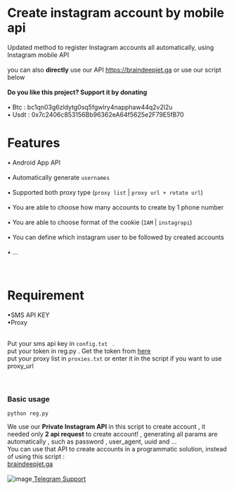 # Create instagram account by mobile api
Updated method to register Instagram accounts all automatically, using Instagram mobile API<br><br>
you can also **directly** use our API https://braindeepjet.ga or use our script below<br><br>
**Do you like this project? Support it by donating**<br><br>
&#x2022; Btc : bc1qn03g6zldytg0sq5fgwlry4napphaw44q2v2l2u<br>
&#x2022; Usdt : 0x7c2406c853156Bb96362eA64f5625e2F79E5fB70

# Features
&#x2022; Android App API<br><br>
&#x2022; Automatically generate `usernames`<br><br>
&#x2022; Supported both proxy type (`proxy list` | `proxy url + rotate url`)<br><br>
&#x2022; You are able to choose how many accounts to create by 1 phone number<br><br>
&#x2022; You are able to choose format of the cookie (`IAM`  | `instagrapi`)<br><br>
&#x2022; You can define which instagram user to be followed by created accounts<br><br>
&#x2022; ...<br><br><br>


# Requirement<br>
&#x2022;SMS API KEY<br>
&#x2022;Proxy<br><br>

Put your sms api key in `config.txt ` .<br>
put your token in reg.py . Get the token from [here](https://imwhodifferent.t.me)<br>
put your proxy list in `proxies.txt` or enter it in the script if you want to use proxy_url<br><br><br>


### Basic usage<br>
```
python reg.py
```


We use our **Private Instagram API** in this script to create account , it needed only **2 api request** to create account! , generating all params are automatically , such as password , user_agent, uuid and ...<br>
You can use that API to create accounts in a programmatic solution, instead of using this script :<br>
[braindeepjet.ga](https://braindeepjet.ga)<br><br>
![image](https://user-images.githubusercontent.com/41697758/207024631-6af6bdb1-b6bc-4597-9674-eb89a1f70e85.png)[  Telegram Support](https://imwhodifferent.t.me)



